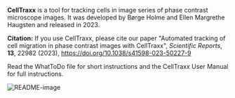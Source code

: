<b>CellTraxx</b> is a tool for tracking cells in image series of phase contrast microscope images. It was developed by Børge Holme and Ellen Margrethe Haugsten and released in 2023.

<b>Citation:</b> If you use CellTraxx, please cite our paper "Automated tracking of cell migration in phase contrast images with CellTraxx", <i>Scientific Reports</i>, <b>13</b>, 22982 (2023), https://doi.org/10.1038/s41598-023-50227-9 

Read the WhatToDo file for short instructions and the CellTraxx User Manual for full instructions.

![README-image](https://github.com/borge-holme/celltraxx_download/assets/136847525/96568ee8-186b-4142-9183-1ed15519b885)
